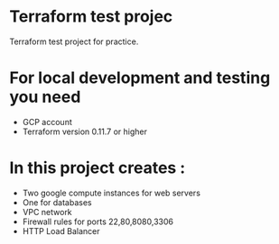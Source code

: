 # Terraform test projec

Terraform test project for practice.

# For local development and testing you need
 * GCP account
 * Terraform version 0.11.7 or higher

# In this project creates :
 * Two google compute instances for web servers 
 * One for databases
 * VPC network 
 * Firewall rules for ports 22,80,8080,3306
 * HTTP Load Balancer
